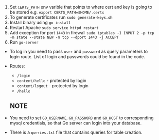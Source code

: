 1. Set `CERTS_PATH` env varible that points to where cert and key is going to be stored e.g. `export CERTS_PATH=$HOME/.certs`
2. To generate certificates run `sudo generate-keys.sh`
3. Install binary using `go install`
4. Restart Apache `sudo service httpd restart`
5. Add exception for port `1443` in firewall `sudo iptables -I INPUT 2 -p tcp -m state --state NEW -m tcp --dport 1443 -j ACCEPT`
6. Run `go-server`

* To log in you need to pass `user` and `password` as query parameters to login route. List of login and passwords could be found in the code.
* Routes:
  * `/login`
  * `content/hello` - protected by login
  * `content/logout` - protected by login
  * `/hello`
  
  ## NOTE
* You need to set `GO_USERNAME`, `GO_PASSWORD` and `GO_HOST` to corresponding mysql credentials, so that Go server can login into your database.
* There is a `queries.txt` file that contains queries for table creation.
